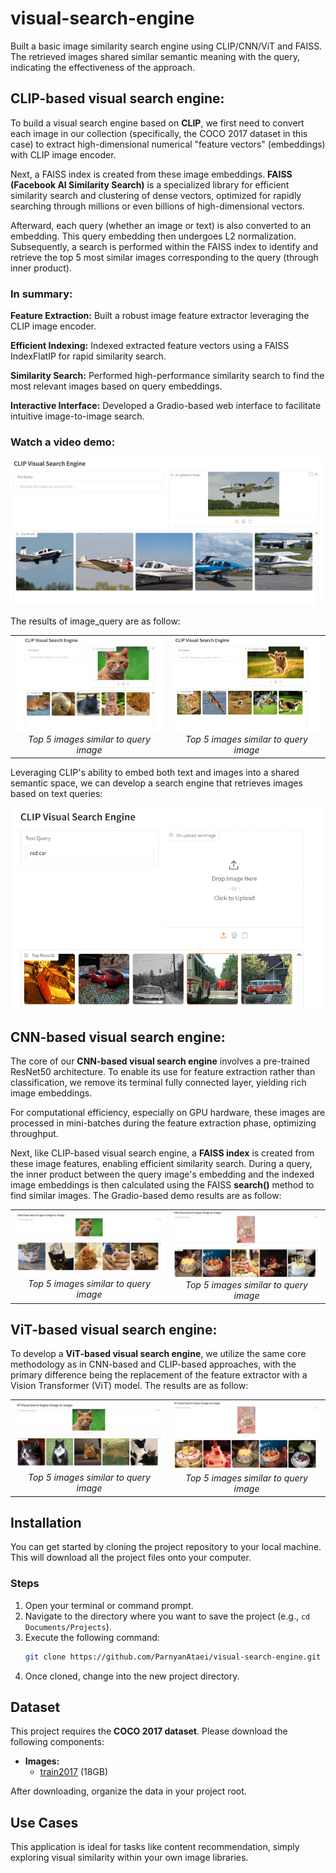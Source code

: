 # visual-search-engine
Built a basic image similarity search engine using CLIP/CNN/ViT and FAISS. The retrieved images shared similar semantic meaning with the query, indicating the effectiveness of the approach.

## CLIP-based visual search engine:

To build a visual search engine based on **CLIP**, we first need to convert each image in our collection (specifically, the COCO 2017 dataset in this case) to extract high-dimensional numerical "feature vectors" (embeddings) with CLIP image encoder.

Next, a FAISS index is created from these image embeddings. **FAISS (Facebook AI Similarity Search)** is a specialized library for efficient similarity search and clustering of dense vectors, optimized for rapidly searching through millions or even billions of high-dimensional vectors.

Afterward, each query (whether an image or text) is also converted to an embedding. This query embedding then undergoes L2 normalization. Subsequently, a search is performed within the FAISS index to identify and retrieve the top 5 most similar images corresponding to the query (through inner product).

### In summary:
**Feature Extraction:** Built a robust image feature extractor leveraging the CLIP image encoder.

**Efficient Indexing:** Indexed extracted feature vectors using a FAISS IndexFlatIP for rapid similarity search.

**Similarity Search:** Performed high-performance similarity search to find the most relevant images based on query embeddings.

**Interactive Interface:** Developed a Gradio-based web interface to facilitate intuitive image-to-image search.

### Watch a video demo:
[![Video Demo](images/result_airplane.PNG)](https://youtu.be/smNqcue3WPA "Watch the full demo on YouTube")



The results of image_query are as follow:

<table style="width:100%;">
  <tr>
    <td style="width:50%; text-align:center;">
      <img src="images/result_cat.PNG" alt="serach based of cat image" style="width:100%;">
      <br>
      <em>Top 5 images similar to query image</em>
    </td>
    <td style="width:50%; text-align:center;">
      <img src="images/result_dog.PNG" alt="serach based of dog image" style="width:100%;">
      <br>
      <em>Top 5 images similar to query image</em>
    </td>
  </tr>
</table>



Leveraging CLIP's ability to embed both text and images into a shared semantic space, we can develop a search engine that retrieves images based on text queries:

![Application Screenshot](images/result-car.PNG " Top 2 image similar to text query")



## CNN-based visual search engine:

The core of our **CNN-based visual search engine** involves a pre-trained ResNet50 architecture. To enable its use for feature extraction rather than classification, we remove its terminal fully connected layer, yielding rich image embeddings.

For computational efficiency, especially on GPU hardware, these images are processed in mini-batches during the feature extraction phase, optimizing throughput. 

Next, like CLIP-based visual search engine, a **FAISS index** is created from these image features, enabling efficient similarity search. During a query, the inner product between the query image's embedding and the indexed image embeddings is then calculated using the FAISS **search()** method to find similar images. The Gradio-based demo results are as follow:

<table style="width:100%;">
  <tr>
    <td style="width:50%; text-align:center;">
      <img src="images/result_cat_cnn.PNG" alt="serach based of cat image" style="width:100%;">
      <br>
      <em>Top 5 images similar to query image</em>
    </td>
    <td style="width:50%; text-align:center;">
      <img src="images/result_cake_cnn.PNG" alt="serach based of dog image" style="width:100%;">
      <br>
      <em>Top 5 images similar to query image</em>
    </td>
  </tr>
</table>



## ViT-based visual search engine:

To develop a **ViT-based visual search engine**, we utilize the same core methodology as in CNN-based and CLIP-based approaches, with the primary difference being the replacement of the feature extractor with a Vision Transformer (ViT) model. The results are as follow:

<table style="width:100%;">
  <tr>
    <td style="width:50%; text-align:center;">
      <img src="images/result_cat_vit.PNG" alt="serach based of cat image" style="width:100%;">
      <br>
      <em>Top 5 images similar to query image</em>
    </td>
    <td style="width:50%; text-align:center;">
      <img src="images/result_cake_vit.PNG" alt="serach based of dog image" style="width:100%;">
      <br>
      <em>Top 5 images similar to query image</em>
    </td>
  </tr>
</table>


## Installation

You can get started by cloning the project repository to your local machine. This will download all the project files onto your computer.

### Steps
1.  Open your terminal or command prompt.
2.  Navigate to the directory where you want to save the project (e.g., `cd Documents/Projects`).
3.  Execute the following command:
    ```bash
    git clone https://github.com/ParnyanAtaei/visual-search-engine.git
    ```
4.  Once cloned, change into the new project directory.

## Dataset

This project requires the **COCO 2017 dataset**. Please download the following components:

* **Images:**
    * [train2017](http://images.cocodataset.org/zips/train2017.zip) (18GB)

After downloading, organize the data in your project root.

## Use Cases

This application is ideal for tasks like content recommendation, simply exploring visual similarity within your own image libraries.
